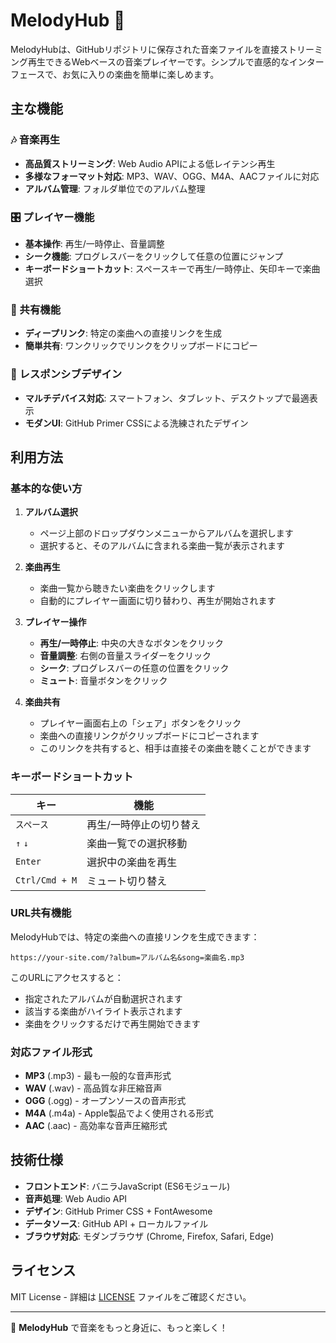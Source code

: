 # MelodyHub 🎵

MelodyHubは、GitHubリポジトリに保存された音楽ファイルを直接ストリーミング再生できるWebベースの音楽プレイヤーです。シンプルで直感的なインターフェースで、お気に入りの楽曲を簡単に楽しめます。

## 主な機能

### 🎶 音楽再生
- **高品質ストリーミング**: Web Audio APIによる低レイテンシ再生
- **多様なフォーマット対応**: MP3、WAV、OGG、M4A、AACファイルに対応
- **アルバム管理**: フォルダ単位でのアルバム整理

### 🎛️ プレイヤー機能
- **基本操作**: 再生/一時停止、音量調整
- **シーク機能**: プログレスバーをクリックして任意の位置にジャンプ
- **キーボードショートカット**: スペースキーで再生/一時停止、矢印キーで楽曲選択

### 🔗 共有機能
- **ディープリンク**: 特定の楽曲への直接リンクを生成
- **簡単共有**: ワンクリックでリンクをクリップボードにコピー

### 📱 レスポンシブデザイン
- **マルチデバイス対応**: スマートフォン、タブレット、デスクトップで最適表示
- **モダンUI**: GitHub Primer CSSによる洗練されたデザイン

## 利用方法

### 基本的な使い方

1. **アルバム選択**
   - ページ上部のドロップダウンメニューからアルバムを選択します
   - 選択すると、そのアルバムに含まれる楽曲一覧が表示されます

2. **楽曲再生**
   - 楽曲一覧から聴きたい楽曲をクリックします
   - 自動的にプレイヤー画面に切り替わり、再生が開始されます

3. **プレイヤー操作**
   - **再生/一時停止**: 中央の大きなボタンをクリック
   - **音量調整**: 右側の音量スライダーをクリック
   - **シーク**: プログレスバーの任意の位置をクリック
   - **ミュート**: 音量ボタンをクリック

4. **楽曲共有**
   - プレイヤー画面右上の「シェア」ボタンをクリック
   - 楽曲への直接リンクがクリップボードにコピーされます
   - このリンクを共有すると、相手は直接その楽曲を聴くことができます

### キーボードショートカット

| キー | 機能 |
|------|------|
| `スペース` | 再生/一時停止の切り替え |
| `↑` `↓` | 楽曲一覧での選択移動 |
| `Enter` | 選択中の楽曲を再生 |
| `Ctrl/Cmd + M` | ミュート切り替え |

### URL共有機能

MelodyHubでは、特定の楽曲への直接リンクを生成できます：

```
https://your-site.com/?album=アルバム名&song=楽曲名.mp3
```

このURLにアクセスすると：
- 指定されたアルバムが自動選択されます
- 該当する楽曲がハイライト表示されます
- 楽曲をクリックするだけで再生開始できます

### 対応ファイル形式

- **MP3** (.mp3) - 最も一般的な音声形式
- **WAV** (.wav) - 高品質な非圧縮音声
- **OGG** (.ogg) - オープンソースの音声形式
- **M4A** (.m4a) - Apple製品でよく使用される形式
- **AAC** (.aac) - 高効率な音声圧縮形式

## 技術仕様

- **フロントエンド**: バニラJavaScript (ES6モジュール)
- **音声処理**: Web Audio API
- **デザイン**: GitHub Primer CSS + FontAwesome
- **データソース**: GitHub API + ローカルファイル
- **ブラウザ対応**: モダンブラウザ (Chrome, Firefox, Safari, Edge)

## ライセンス

MIT License - 詳細は [LICENSE](LICENSE) ファイルをご確認ください。

---

🎵 **MelodyHub** で音楽をもっと身近に、もっと楽しく！
